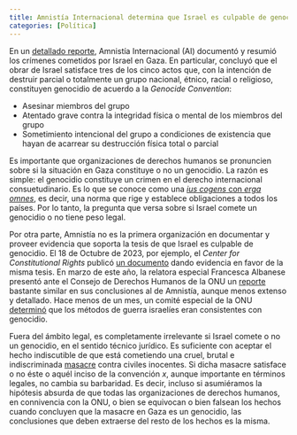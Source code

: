 ```yaml
---
title: Amnistía Internacional determina que Israel es culpable de genocidio 
categories: [Política]
---
```


En un [detallado
reporte](https://www.amnesty.org/en/documents/mde15/8668/2024/en/?fbclid=PAY2xjawG9-RRleHRuA2FlbQIxMQABpnxh9QGOMk1qJy1-Ua8Hvxpf9iAgI-4ShasKD4jzQX6bJOBsIGBZ0epr8w_aem_9_ChOdD3FhSTxzJe9XhxOg),
Amnistía Internacional (AI) documentó y resumió los crímenes cometidos por
Israel en Gaza. En particular, concluyó que el obrar de Israel satisface tres
de los cinco actos que, con la intención de destruir parcial o totalmente un
grupo nacional, étnico, racial o religioso, constituyen genocidio de acuerdo a
la *Genocide Convention*:


- Asesinar miembros del grupo
- Atentado grave contra la integridad física o mental de los miembros del grupo
- Sometimiento intencional del grupo a condiciones de existencia que hayan de
acarrear su destrucción física total o parcial

Es importante que organizaciones de derechos humanos se pronuncien sobre si la
situación en Gaza constituye o no un genocidio. La razón es simple: el
genocidio constituye un crimen en el derecho internacional consuetudinario. Es
lo que se conoce como una [*ius cogens* con *erga
omnes*](https://legal.un.org/ilc/reports/2019/spanish/chp5.pdf), es decir, una
norma que rige y establece obligaciones a todos los países. Por lo tanto, la
pregunta que versa sobre si Israel comete un genocidio o no tiene peso legal.

Por otra parte, Amnistía no es la primera organización en documentar y proveer
evidencia que soporta la tesis de que Israel es culpable de genocidio. El 18 de
Octubre de 2023, por ejemplo, el *Center for Constitutional Rights* publicó [un
documento](https://ccrjustice.org/sites/default/files/attach/2023/10/Israels-Unfolding-Crime_ww.pdf)
dando evidencia en favor de la misma tesis. En marzo de este año, la relatora
especial Francesca Albanese presentó ante el Consejo de Derechos Humanos de la
ONU un
[reporte](https://www.ohchr.org/sites/default/files/documents/hrbodies/hrcouncil/sessions-regular/session55/advance-versions/a-hrc-55-73-auv.pdf)
bastante similar en sus conclusiones al de Amnistía, aunque menos extenso y
detallado. Hace menos de un mes, un comité especial de la ONU
[determinó](https://www.ohchr.org/en/press-releases/2024/11/un-special-committee-finds-israels-warfare-methods-gaza-consistent-genocide)
que los métodos de guerra israelíes eran consistentes con genocidio. 

Fuera del ámbito legal, es completamente irrelevante si Israel comete o no un
genocidio, en el sentido técnico jurídico. Es suficiente con aceptar el hecho
indiscutible de que está cometiendo una cruel, brutal e indiscriminada
[masacre](https://www.aljazeera.com/news/longform/2023/10/9/israel-hamas-war-in-maps-and-charts-live-tracker)
contra civiles inocentes. Si dicha masacre satisface o no éste o aquél inciso
de la convención $x$, aunque importante en términos legales, no cambia su
barbaridad. Es decir, incluso si asumiéramos la hipótesis absurda de que todas
las organizaciones de derechos humanos, en connivencia con la ONU, o bien se
equivocan o bien falsean los hechos cuando concluyen que la masacre en Gaza es
un genocidio, las conclusiones que deben extraerse del resto de los hechos es
la misma.
















